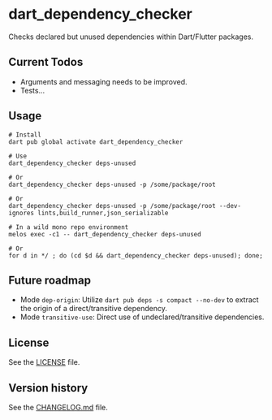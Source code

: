 # dart_dependency_checker

Checks declared but unused dependencies within Dart/Flutter packages.

## Current Todos

- Arguments and messaging needs to be improved.
- Tests...

## Usage

```
# Install
dart pub global activate dart_dependency_checker

# Use
dart_dependency_checker deps-unused

# Or
dart_dependency_checker deps-unused -p /some/package/root

# Or
dart_dependency_checker deps-unused -p /some/package/root --dev-ignores lints,build_runner,json_serializable

# In a wild mono repo environment
melos exec -c1 -- dart_dependency_checker deps-unused

# Or
for d in */ ; do (cd $d && dart_dependency_checker deps-unused); done;
```

## Future roadmap

- Mode `dep-origin`: Utilize `dart pub deps -s compact --no-dev` to extract the origin of a direct/transitive dependency.
- Mode `transitive-use`: Direct use of undeclared/transitive dependencies.

## License

See the [LICENSE](LICENSE) file.

## Version history

See the [CHANGELOG.md](CHANGELOG.md) file.
